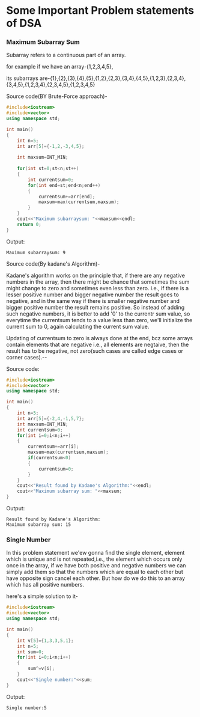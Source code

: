 # Some Important Problem statements of DSA

### Maximum Subarray Sum

Subarray refers to a continuous part of an array.

for example if we have an array-{1,2,3,4,5}, 

its subarrays are-{1},{2},{3},{4},{5},{1,2},{2,3},{3,4},{4,5},{1,2,3},{2,3,4},{3,4,5},{1,2,3,4},{2,3,4,5},{1,2,3,4,5}

Source code(BY Brute-Force approach)-
``` C++
#include<iostream>
#include<vector>
using namespace std;

int main()
{
	int n=5;
	int arr[5]={-1,2,-3,4,5};
	
	int maxsum=INT_MIN;
	
	for(int st=0;st<n;st++)
	{
		int currentsum=0;
		for(int end=st;end<n;end++)
		{
			currentsum+=arr[end];
			maxsum=max(currentsum,maxsum);
		}
	}
	cout<<"Maximum subarraysum: "<<maxsum<<endl;
	return 0;
}
```

Output:

```
Maximum subarraysum: 9
```

Source code(By kadane's Algorithm)-

Kadane's algorithm works on the principle that, if there are any negative numbers in the array, then there might be chance that sometimes the sum might change to zero and sometimes even less than zero. i.e., if there is a lesser positive number and bigger negative number the result goes to negative, and in the same way if there is smaller negative number and bigger positive number the result remains positive. So instead of adding such negative numbers, it is better to add '0' to the currentr sum value, so everytime the currentsum tends to a value less than zero, we'll initialize the current sum to 0, again calculating the current sum value.

Updating of currentsum to zero is always done at the end, bcz some arrays contain elements that are negative i.e., all elements are negtaive, then the result has to be negative, not zero(such cases are called edge cases or corner cases).--
		
Source code:

``` C++
#include<iostream>
#include<vector>
using namespace std;

int main()
{
	int n=5;
	int arr[5]={-2,4,-1,5,7};
	int maxsum=INT_MIN;
	int currentsum=0;
	for(int i=0;i<n;i++)
	{
		currentsum+=arr[i];
		maxsum=max(currentsum,maxsum);
		if(currentsum<0)
		{
			currentsum=0;
		}
	}
	cout<<"Result found by Kadane's Algorithm:"<<endl;
	cout<<"Maximum subarray sum: "<<maxsum;
}
```

Output:
```
Result found by Kadane's Algorithm:
Maximum subarray sum: 15
```
### Single Number

In this problem statement we'ew gonna find the single element, element which is unique and is not repeated,i.e., the element which occurs only once in the array,
if we have both positive and negative numbers we can simply add them so that the numbers which are equal to each other but have opposite sign cancel each other. But how do we do this to an array which has all positive numbers.

here's a simple solution to it-

``` C++
#include<iostream>
#include<vector>
using namespace std;

int main()
{
	int v[5]={1,3,3,5,1};
	int n=5;
	int sum=0;
	for(int i=0;i<n;i++)
	{
		sum^=v[i];
	}
	cout<<"Single number:"<<sum;
}
```

Output:
```
Single number:5
```
###

``` C++

```
###
###
###
###
###
###
###
###
###
